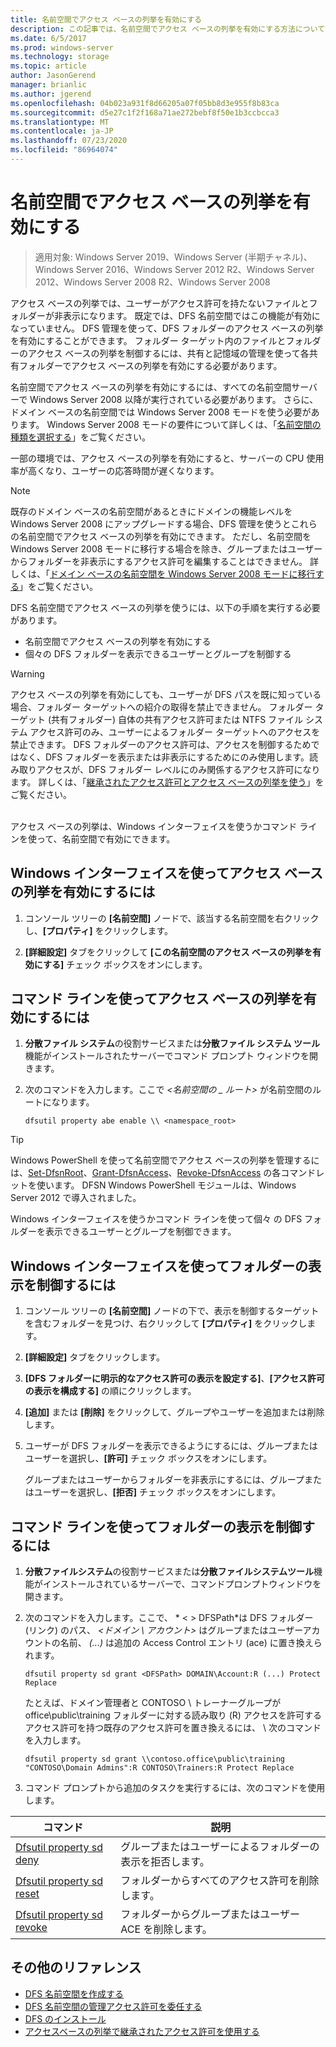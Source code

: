 ```yaml
---
title: 名前空間でアクセス ベースの列挙を有効にする
description: この記事では、名前空間でアクセス ベースの列挙を有効にする方法について説明します。
ms.date: 6/5/2017
ms.prod: windows-server
ms.technology: storage
ms.topic: article
author: JasonGerend
manager: brianlic
ms.author: jgerend
ms.openlocfilehash: 04b023a931f8d66205a07f05bb8d3e955f8b83ca
ms.sourcegitcommit: d5e27c1f2f168a71ae272bebf8f50e1b3ccbcca3
ms.translationtype: MT
ms.contentlocale: ja-JP
ms.lasthandoff: 07/23/2020
ms.locfileid: "86964074"
---
```

# <a name="enable-access-based-enumeration-on-a-namespace"></a>名前空間でアクセス ベースの列挙を有効にする

> 適用対象: Windows Server 2019、Windows Server (半期チャネル)、Windows Server 2016、Windows Server 2012 R2、Windows Server 2012、Windows Server 2008 R2、Windows Server 2008

アクセス ベースの列挙では、ユーザーがアクセス許可を持たないファイルとフォルダーが非表示になります。 既定では、DFS 名前空間ではこの機能が有効になっていません。 DFS 管理を使って、DFS フォルダーのアクセス ベースの列挙を有効にすることができます。 フォルダー ターゲット内のファイルとフォルダーのアクセス ベースの列挙を制御するには、共有と記憶域の管理を使って各共有フォルダーでアクセス ベースの列挙を有効にする必要があります。

名前空間でアクセス ベースの列挙を有効にするには、すべての名前空間サーバーで Windows Server 2008 以降が実行されている必要があります。 さらに、ドメイン ベースの名前空間では Windows Server 2008 モードを使う必要があります。 Windows Server 2008 モードの要件について詳しくは、「[名前空間の種類を選択する](choose-a-namespace-type.md)」をご覧ください。

一部の環境では、アクセス ベースの列挙を有効にすると、サーバーの CPU 使用率が高くなり、ユーザーの応答時間が遅くなります。

> [!NOTE]
> 既存のドメイン ベースの名前空間があるときにドメインの機能レベルを Windows Server 2008 にアップグレードする場合、DFS 管理を使うとこれらの名前空間でアクセス ベースの列挙を有効にできます。 ただし、名前空間を Windows Server 2008 モードに移行する場合を除き、グループまたはユーザーからフォルダーを非表示にするアクセス許可を編集することはできません。 詳しくは、「[ドメイン ベースの名前空間を Windows Server 2008 モードに移行する](migrate-a-domain-based-namespace-to-windows-server-2008-mode.md)」をご覧ください。


DFS 名前空間でアクセス ベースの列挙を使うには、以下の手順を実行する必要があります。

-   名前空間でアクセス ベースの列挙を有効にする
-   個々の DFS フォルダーを表示できるユーザーとグループを制御する


> [!WARNING]
> アクセス ベースの列挙を有効にしても、ユーザーが DFS パスを既に知っている場合、フォルダー ターゲットへの紹介の取得を禁止できません。 フォルダー ターゲット (共有フォルダー) 自体の共有アクセス許可または NTFS ファイル システム アクセス許可のみ、ユーザーによるフォルダー ターゲットへのアクセスを禁止できます。 DFS フォルダーのアクセス許可は、アクセスを制御するためではなく、DFS フォルダーを表示または非表示にするためにのみ使用します。読み取りアクセスが、DFS フォルダー レベルにのみ関係するアクセス許可になります。 詳しくは、「[継承されたアクセス許可とアクセス ベースの列挙を使う](/previous-versions/windows/it-pro/windows-server-2008-R2-and-2008/dd834874(v=ws.11))」をご覧ください。

<br />
アクセス ベースの列挙は、Windows インターフェイスを使うかコマンド ラインを使って、名前空間で有効にできます。

## <a name="to-enable-access-based-enumeration-by-using-the-windows-interface"></a>Windows インターフェイスを使ってアクセス ベースの列挙を有効にするには

1.  コンソール ツリーの **[名前空間]** ノードで、該当する名前空間を右クリックし、**[プロパティ]** をクリックします。

2.  **[詳細設定]** タブをクリックして **[この名前空間のアクセス ベースの列挙を有効にする]** チェック ボックスをオンにします。

## <a name="to-enable-access-based-enumeration-by-using-a-command-line"></a>コマンド ラインを使ってアクセス ベースの列挙を有効にするには

1.  **分散ファイル システム**の役割サービスまたは**分散ファイル システム ツール**機能がインストールされたサーバーでコマンド プロンプト ウィンドウを開きます。

2.  次のコマンドを入力します。ここで *<名前空間の \_ ルート>* が名前空間のルートになります。

    ```
    dfsutil property abe enable \\ <namespace_root>
    ```

> [!TIP]
> Windows PowerShell を使って名前空間でアクセス ベースの列挙を管理するには、[Set-DfsnRoot](/previous-versions/windows/it-pro/windows-server-2008-R2-and-2008/dd834874(v=ws.11))、[Grant-DfsnAccess](/previous-versions/windows/it-pro/windows-server-2008-R2-and-2008/dd834874(v=ws.11))、[Revoke-DfsnAccess](/previous-versions/windows/it-pro/windows-server-2008-R2-and-2008/dd834874(v=ws.11)) の各コマンドレットを使います。 DFSN Windows PowerShell モジュールは、Windows Server 2012 で導入されました。

Windows インターフェイスを使うかコマンド ラインを使って個々 の DFS フォルダーを表示できるユーザーとグループを制御できます。

## <a name="to-control-folder-visibility-by-using-the-windows-interface"></a>Windows インターフェイスを使ってフォルダーの表示を制御するには

1.  コンソール ツリーの **[名前空間]** ノードの下で、表示を制御するターゲットを含むフォルダーを見つけ、右クリックして **[プロパティ]** をクリックします。

2.  **[詳細設定]** タブをクリックします。

3.  **[DFS フォルダーに明示的なアクセス許可の表示を設定する]**、**[アクセス許可の表示を構成する]** の順にクリックします。

4.  **[追加]** または **[削除]** をクリックして、グループやユーザーを追加または削除します。

5.  ユーザーが DFS フォルダーを表示できるようにするには、グループまたはユーザーを選択し、**[許可]** チェック ボックスをオンにします。

    グループまたはユーザーからフォルダーを非表示にするには、グループまたはユーザーを選択し、**[拒否]** チェック ボックスをオンにします。

## <a name="to-control-folder-visibility-by-using-a-command-line"></a>コマンド ラインを使ってフォルダーの表示を制御するには

1. **分散ファイルシステム**の役割サービスまたは**分散ファイルシステムツール**機能がインストールされているサーバーで、コマンドプロンプトウィンドウを開きます。

2. 次のコマンドを入力します。ここで、 * &lt; &gt; DFSPath*は DFS フォルダー (リンク) のパス、 *<ドメイン \\ アカウント>* はグループまたはユーザーアカウントの名前、 *(...)* は追加の Access Control エントリ (ace) に置き換えられます。

   ```
   dfsutil property sd grant <DFSPath> DOMAIN\Account:R (...) Protect Replace
   ```

   たとえば、ドメイン管理者と CONTOSO \\ トレーナーグループが office\public\training フォルダーに対する読み取り (R) アクセスを許可するアクセス許可を持つ既存のアクセス許可を置き換えるには、 \\ 次のコマンドを入力します。

   ```
   dfsutil property sd grant \\contoso.office\public\training "CONTOSO\Domain Admins":R CONTOSO\Trainers:R Protect Replace
   ```

3. コマンド プロンプトから追加のタスクを実行するには、次のコマンドを使用します。


| コマンド | 説明 |
|---|---|
|[Dfsutil property sd deny](/previous-versions/windows/it-pro/windows-server-2008-R2-and-2008/dd759150(v=ws.11))|グループまたはユーザーによるフォルダーの表示を拒否します。|
|[Dfsutil property sd reset](/previous-versions/windows/it-pro/windows-server-2008-R2-and-2008/dd759150(v=ws.11)) |フォルダーからすべてのアクセス許可を削除します。|
|[Dfsutil property sd revoke](/previous-versions/windows/it-pro/windows-server-2008-R2-and-2008/dd759150(v=ws.11))| フォルダーからグループまたはユーザー ACE を削除します。 |

## <a name="additional-references"></a>その他のリファレンス

-   [DFS 名前空間を作成する](create-a-dfs-namespace.md)
-   [DFS 名前空間の管理アクセス許可を委任する](delegate-management-permissions-for-dfs-namespaces.md)
-   [DFS のインストール](/previous-versions/windows/it-pro/windows-server-2008-R2-and-2008/cc731089(v=ws.11))
-   [アクセスベースの列挙で継承されたアクセス許可を使用する](using-inherited-permissions-with-access-based-enumeration.md)
